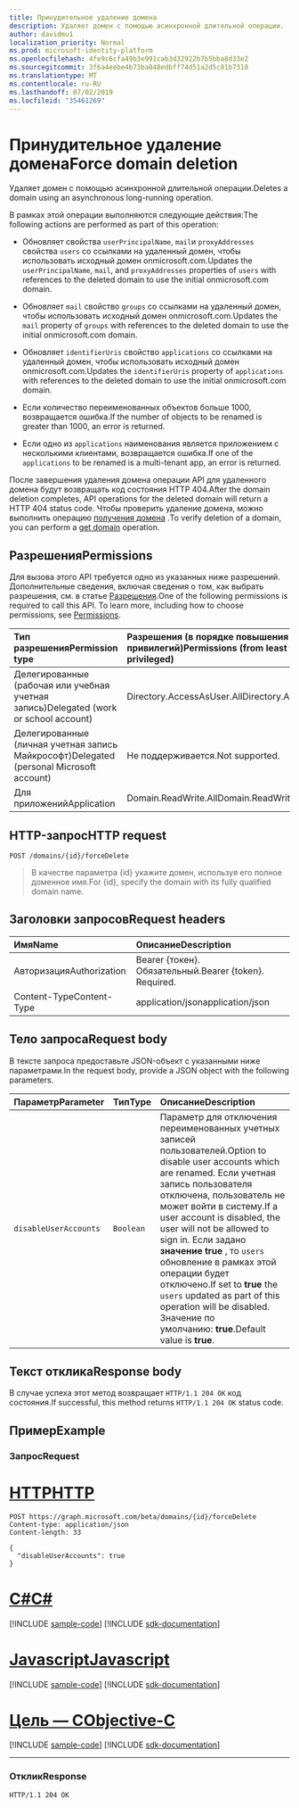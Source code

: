 ```yaml
---
title: Принудительное удаление домена
description: Удаляет домен с помощью асинхронной длительной операции.
author: davidmu1
localization_priority: Normal
ms.prod: microsoft-identity-platform
ms.openlocfilehash: 4fe9c6cfa49b3e991cab3d32922b7b5bba8d33e2
ms.sourcegitcommit: 3f6a4eebe4b73ba848edbff74d51a2d5c81b7318
ms.translationtype: MT
ms.contentlocale: ru-RU
ms.lasthandoff: 07/02/2019
ms.locfileid: "35461269"
---
```

# <a name="force-domain-deletion"></a><span data-ttu-id="f6850-103">Принудительное удаление домена</span><span class="sxs-lookup"><span data-stu-id="f6850-103">Force domain deletion</span></span>

<span data-ttu-id="f6850-104">Удаляет домен с помощью асинхронной длительной операции.</span><span class="sxs-lookup"><span data-stu-id="f6850-104">Deletes a domain using an asynchronous long-running operation.</span></span>

<span data-ttu-id="f6850-105">В рамках этой операции выполняются следующие действия:</span><span class="sxs-lookup"><span data-stu-id="f6850-105">The following actions are performed as part of this operation:</span></span>

* <span data-ttu-id="f6850-106">Обновляет свойства `userPrincipalName`, `mail`и `proxyAddresses` свойства `users` со ссылками на удаленный домен, чтобы использовать исходный домен onmicrosoft.com.</span><span class="sxs-lookup"><span data-stu-id="f6850-106">Updates the `userPrincipalName`, `mail`, and `proxyAddresses` properties of `users` with references to the deleted domain to use the initial onmicrosoft.com domain.</span></span>

* <span data-ttu-id="f6850-107">Обновляет `mail` свойство `groups` со ссылками на удаленный домен, чтобы использовать исходный домен onmicrosoft.com.</span><span class="sxs-lookup"><span data-stu-id="f6850-107">Updates the `mail` property of `groups` with references to the deleted domain to use the initial onmicrosoft.com domain.</span></span>

* <span data-ttu-id="f6850-108">Обновляет `identifierUris` свойство `applications` со ссылками на удаленный домен, чтобы использовать исходный домен onmicrosoft.com.</span><span class="sxs-lookup"><span data-stu-id="f6850-108">Updates the `identifierUris` property of `applications` with references to the deleted domain to use the initial onmicrosoft.com domain.</span></span>

* <span data-ttu-id="f6850-109">Если количество переименованных объектов больше 1000, возвращается ошибка.</span><span class="sxs-lookup"><span data-stu-id="f6850-109">If the number of objects to be renamed is greater than 1000, an error is returned.</span></span>

* <span data-ttu-id="f6850-110">Если одно из `applications` наименования является приложением с несколькими клиентами, возвращается ошибка.</span><span class="sxs-lookup"><span data-stu-id="f6850-110">If one of the `applications` to be renamed is a multi-tenant app, an error is returned.</span></span>

<span data-ttu-id="f6850-111">После завершения удаления домена операции API для удаленного домена будут возвращать код состояния HTTP 404.</span><span class="sxs-lookup"><span data-stu-id="f6850-111">After the domain deletion completes, API operations for the deleted domain will return a HTTP 404 status code.</span></span> <span data-ttu-id="f6850-112">Чтобы проверить удаление домена, можно выполнить операцию [получения домена](domain-get.md) .</span><span class="sxs-lookup"><span data-stu-id="f6850-112">To verify deletion of a domain, you can perform a [get domain](domain-get.md) operation.</span></span>

## <a name="permissions"></a><span data-ttu-id="f6850-113">Разрешения</span><span class="sxs-lookup"><span data-stu-id="f6850-113">Permissions</span></span>

<span data-ttu-id="f6850-p102">Для вызова этого API требуется одно из указанных ниже разрешений. Дополнительные сведения, включая сведения о том, как выбрать разрешения, см. в статье [Разрешения](/graph/permissions-reference).</span><span class="sxs-lookup"><span data-stu-id="f6850-p102">One of the following permissions is required to call this API. To learn more, including how to choose permissions, see [Permissions](/graph/permissions-reference).</span></span>

|<span data-ttu-id="f6850-116">Тип разрешения</span><span class="sxs-lookup"><span data-stu-id="f6850-116">Permission type</span></span>      | <span data-ttu-id="f6850-117">Разрешения (в порядке повышения привилегий)</span><span class="sxs-lookup"><span data-stu-id="f6850-117">Permissions (from least to most privileged)</span></span>              |
|:--------------------|:---------------------------------------------------------|
|<span data-ttu-id="f6850-118">Делегированные (рабочая или учебная учетная запись)</span><span class="sxs-lookup"><span data-stu-id="f6850-118">Delegated (work or school account)</span></span> | <span data-ttu-id="f6850-119">Directory.AccessAsUser.All</span><span class="sxs-lookup"><span data-stu-id="f6850-119">Directory.AccessAsUser.All</span></span>    |
|<span data-ttu-id="f6850-120">Делегированные (личная учетная запись Майкрософт)</span><span class="sxs-lookup"><span data-stu-id="f6850-120">Delegated (personal Microsoft account)</span></span> | <span data-ttu-id="f6850-121">Не поддерживается.</span><span class="sxs-lookup"><span data-stu-id="f6850-121">Not supported.</span></span>    |
|<span data-ttu-id="f6850-122">Для приложений</span><span class="sxs-lookup"><span data-stu-id="f6850-122">Application</span></span> | <span data-ttu-id="f6850-123">Domain.ReadWrite.All</span><span class="sxs-lookup"><span data-stu-id="f6850-123">Domain.ReadWrite.All</span></span> |

## <a name="http-request"></a><span data-ttu-id="f6850-124">HTTP-запрос</span><span class="sxs-lookup"><span data-stu-id="f6850-124">HTTP request</span></span>

<!-- { "blockType": "ignored" } -->

```http
POST /domains/{id}/forceDelete
```

> <span data-ttu-id="f6850-125">В качестве параметра {id} укажите домен, используя его полное доменное имя.</span><span class="sxs-lookup"><span data-stu-id="f6850-125">For {id}, specify the domain with its fully qualified domain name.</span></span>

## <a name="request-headers"></a><span data-ttu-id="f6850-126">Заголовки запросов</span><span class="sxs-lookup"><span data-stu-id="f6850-126">Request headers</span></span>

| <span data-ttu-id="f6850-127">Имя</span><span class="sxs-lookup"><span data-stu-id="f6850-127">Name</span></span> | <span data-ttu-id="f6850-128">Описание</span><span class="sxs-lookup"><span data-stu-id="f6850-128">Description</span></span> |
|:---------------|:----------|
| <span data-ttu-id="f6850-129">Авторизация</span><span class="sxs-lookup"><span data-stu-id="f6850-129">Authorization</span></span>  | <span data-ttu-id="f6850-p103">Bearer {токен}. Обязательный.</span><span class="sxs-lookup"><span data-stu-id="f6850-p103">Bearer {token}. Required.</span></span>|
| <span data-ttu-id="f6850-132">Content-Type</span><span class="sxs-lookup"><span data-stu-id="f6850-132">Content-Type</span></span>  | <span data-ttu-id="f6850-133">application/json</span><span class="sxs-lookup"><span data-stu-id="f6850-133">application/json</span></span> |

## <a name="request-body"></a><span data-ttu-id="f6850-134">Тело запроса</span><span class="sxs-lookup"><span data-stu-id="f6850-134">Request body</span></span>

<span data-ttu-id="f6850-135">В тексте запроса предоставьте JSON-объект с указанными ниже параметрами.</span><span class="sxs-lookup"><span data-stu-id="f6850-135">In the request body, provide a JSON object with the following parameters.</span></span>

| <span data-ttu-id="f6850-136">Параметр</span><span class="sxs-lookup"><span data-stu-id="f6850-136">Parameter</span></span> | <span data-ttu-id="f6850-137">Тип</span><span class="sxs-lookup"><span data-stu-id="f6850-137">Type</span></span> | <span data-ttu-id="f6850-138">Описание</span><span class="sxs-lookup"><span data-stu-id="f6850-138">Description</span></span> |
|:---------------|:--------|:----------|
|`disableUserAccounts`|`Boolean`| <span data-ttu-id="f6850-139">Параметр для отключения переименованных учетных записей пользователей.</span><span class="sxs-lookup"><span data-stu-id="f6850-139">Option to disable user accounts which are renamed.</span></span> <span data-ttu-id="f6850-140">Если учетная запись пользователя отключена, пользователь не может войти в систему.</span><span class="sxs-lookup"><span data-stu-id="f6850-140">If a user account is disabled, the user will not be allowed to sign in.</span></span> <span data-ttu-id="f6850-141">Если задано **значение true** , то `users` обновление в рамках этой операции будет отключено.</span><span class="sxs-lookup"><span data-stu-id="f6850-141">If set to **true** the `users` updated as part of this operation will be disabled.</span></span>  <span data-ttu-id="f6850-142">Значение по умолчанию: **true**.</span><span class="sxs-lookup"><span data-stu-id="f6850-142">Default value is **true**.</span></span> |

## <a name="response-body"></a><span data-ttu-id="f6850-143">Текст отклика</span><span class="sxs-lookup"><span data-stu-id="f6850-143">Response body</span></span>

<span data-ttu-id="f6850-144">В случае успеха этот метод возвращает `HTTP/1.1 204 OK` код состояния.</span><span class="sxs-lookup"><span data-stu-id="f6850-144">If successful, this method returns `HTTP/1.1 204 OK` status code.</span></span>

## <a name="example"></a><span data-ttu-id="f6850-145">Пример</span><span class="sxs-lookup"><span data-stu-id="f6850-145">Example</span></span>

### <a name="request"></a><span data-ttu-id="f6850-146">Запрос</span><span class="sxs-lookup"><span data-stu-id="f6850-146">Request</span></span>


# <a name="httptabhttp"></a>[<span data-ttu-id="f6850-147">HTTP</span><span class="sxs-lookup"><span data-stu-id="f6850-147">HTTP</span></span>](#tab/http)
<!-- {
  "blockType": "request",
  "name": "domain_forcedelete"
}-->

```http
POST https://graph.microsoft.com/beta/domains/{id}/forceDelete
Content-type: application/json
Content-length: 33

{
  "disableUserAccounts": true
}
```
# <a name="ctabcsharp"></a>[<span data-ttu-id="f6850-148">C#</span><span class="sxs-lookup"><span data-stu-id="f6850-148">C#</span></span>](#tab/csharp)
[!INCLUDE [sample-code](../includes/snippets/csharp/domain-forcedelete-csharp-snippets.md)]
[!INCLUDE [sdk-documentation](../includes/snippets/snippets-sdk-documentation-link.md)]

# <a name="javascripttabjavascript"></a>[<span data-ttu-id="f6850-149">Javascript</span><span class="sxs-lookup"><span data-stu-id="f6850-149">Javascript</span></span>](#tab/javascript)
[!INCLUDE [sample-code](../includes/snippets/javascript/domain-forcedelete-javascript-snippets.md)]
[!INCLUDE [sdk-documentation](../includes/snippets/snippets-sdk-documentation-link.md)]

# <a name="objective-ctabobjc"></a>[<span data-ttu-id="f6850-150">Цель — C</span><span class="sxs-lookup"><span data-stu-id="f6850-150">Objective-C</span></span>](#tab/objc)
[!INCLUDE [sample-code](../includes/snippets/objc/domain-forcedelete-objc-snippets.md)]
[!INCLUDE [sdk-documentation](../includes/snippets/snippets-sdk-documentation-link.md)]

---


### <a name="response"></a><span data-ttu-id="f6850-151">Отклик</span><span class="sxs-lookup"><span data-stu-id="f6850-151">Response</span></span>

<!-- {
  "blockType": "response",
  "truncated": true,
  "@odata.type": "microsoft.graph.None"
} -->

```http
HTTP/1.1 204 OK
```

<!-- uuid: 8fcb5dbc-d5aa-4681-8e31-b001d5168d79
2015-10-25 14:57:30 UTC -->
<!-- {
  "type": "#page.annotation",
  "description": "domain: forcedelete",
  "keywords": "",
  "section": "documentation",
  "tocPath": "",
  "suppressions": [
  ]
}-->

